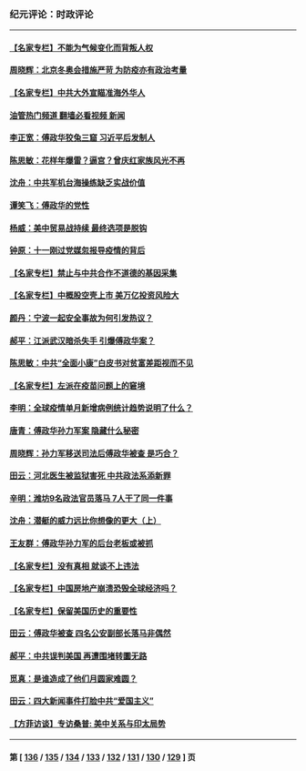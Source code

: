 ### 纪元评论：时政评论
---
#### [【名家专栏】不能为气候变化而背叛人权](../../pages/nsc1025/n13280640.md?10060330) 
#### [周晓辉：北京冬奥会措施严苛 为防疫亦有政治考量](../../pages/nsc1025/n13283655.md?10060330) 
#### [【名家专栏】中共大外宣瞄准海外华人](../../pages/nsc1025/n13283267.md?10060330) 
#### [油管热门频道 翻墙必看视频 新闻](ok?10060330)
#### [李正宽：傅政华狡兔三窟 习近平后发制人](../../pages/nsc1025/n13282796.md?10060330) 
#### [陈思敏：花样年爆雷？逼宫？曾庆红家族风光不再](../../pages/nsc1025/n13282814.md?10060330) 
#### [沈舟：中共军机台海操练缺乏实战价值](../../pages/nsc1025/n13282330.md?10060330) 
#### [谭笑飞：傅政华的党性](../../pages/nsc1025/n13281066.md?10060330) 
#### [杨威：美中贸易战持续 最终选项是脱钩](../../pages/nsc1025/n13281686.md?10060330) 
#### [钟原：十一刚过党媒忽报导疫情的背后](../../pages/nsc1025/n13281211.md?10060330) 
#### [【名家专栏】禁止与中共合作不道德的基因采集](../../pages/nsc1025/n13280655.md?10060330) 
#### [【名家专栏】中概股空壳上市 美万亿投资风险大](../../pages/nsc1025/n13278209.md?10060330) 
#### [颜丹：宁波一起安全事故为何引发热议？](../../pages/nsc1025/n13281076.md?10060330) 
#### [郝平：江派武汉暗杀失手 引爆傅政华案？](../../pages/nsc1025/n13280854.md?10060330) 
#### [陈思敏：中共“全面小康”白皮书对贫富差距视而不见](../../pages/nsc1025/n13280298.md?10060330) 
#### [【名家专栏】左派在疫苗问题上的窘境](../../pages/nsc1025/n13278208.md?10060330) 
#### [李明：全球疫情单月新增病例统计趋势说明了什么？](../../pages/nsc1025/n13278984.md?10060330) 
#### [唐青：傅政华孙力军案 隐藏什么秘密](../../pages/nsc1025/n13278805.md?10060330) 
#### [周晓辉：孙力军移送司法后傅政华被查 是巧合？](../../pages/nsc1025/n13277809.md?10060330) 
#### [田云：河北医生被监狱害死 中共政法系添新罪](../../pages/nsc1025/n13277509.md?10060330) 
#### [辛明：潍坊9名政法官员落马 7人干了同一件事](../../pages/nsc1025/n13277656.md?10060330) 
#### [沈舟：潜艇的威力远比你想像的更大（上）](../../pages/nsc1025/n13277522.md?10060330) 
#### [王友群：傅政华孙力军的后台老板或被抓](../../pages/nsc1025/n13277204.md?10060330) 
#### [【名家专栏】没有真相 就谈不上违法](../../pages/nsc1025/n13276564.md?10060330) 
#### [【名家专栏】中国房地产崩溃恐毁全球经济吗？](../../pages/nsc1025/n13276553.md?10060330) 
#### [【名家专栏】保留美国历史的重要性](../../pages/nsc1025/n13276548.md?10060330) 
#### [田云：傅政华被查 四名公安副部长落马非偶然](../../pages/nsc1025/n13276245.md?10060330) 
#### [郝平：中共误判美国 再遭围堵转圜无路](../../pages/nsc1025/n13276404.md?10060330) 
#### [觅真：是谁造成了他们月圆家难圆？](../../pages/nsc1025/n13275957.md?10060330) 
#### [田云：四大新闻事件打脸中共“爱国主义”](../../pages/nsc1025/n13275538.md?10060330) 
#### [【方菲访谈】专访桑普: 美中关系与印太局势](../../pages/nsc1025/n13275473.md?10060330) 

---
#### 第 [ [136](./136.md?10060330) / [135](./135.md?10060330) / [134](./134.md?10060330) / [133](./133.md?10060330) / [132](./132.md?10060330) / [131](./131.md?10060330) / [130](./130.md?10060330) / [129](./129.md?10060330) ] 页
